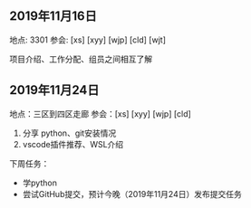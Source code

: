 ## 2019年11月16日

地点: 3301
参会: [xs] [xyy] [wjp] [cld] [wjt]

项目介绍、工作分配、组员之间相互了解

## 2019年11月24日

地点：三区到四区走廊
参会：[xs] [xyy] [wjp] [cld]

1. 分享 python、git安装情况
2. vscode插件推荐、WSL介绍

下周任务：

- 学python
- 尝试GitHub提交，预计今晚（2019年11月24日）发布提交任务

